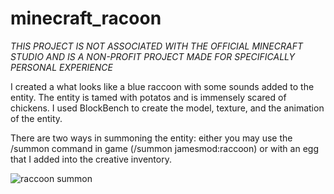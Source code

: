 # minecraft_racoon
*THIS PROJECT IS NOT ASSOCIATED WITH THE OFFICIAL MINECRAFT STUDIO AND IS A NON-PROFIT PROJECT MADE FOR SPECIFICALLY PERSONAL EXPERIENCE*

I created a what looks like a blue raccoon with some sounds added to the entity. The entity is tamed with potatos
and is immensely scared of chickens. I used BlockBench to create the model, texture, and the animation of the entity.

There are two ways in summoning the entity: either you may use the /summon command in game (/summon jamesmod:raccoon)
or with an egg that I added into the creative inventory.

![raccoon summon](https://user-images.githubusercontent.com/66144044/172757551-651b62ed-dbc5-4d83-9588-083789790562.gif)
